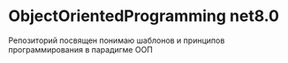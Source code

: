 # ObjectOrientedProgramming net8.0

Репозиторий посвящен понимаю шаблонов и принципов программирования в парадигме ООП